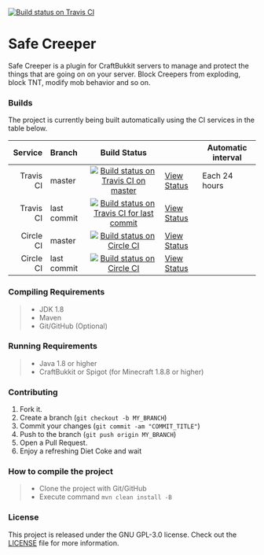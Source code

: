 [![Build status on Travis CI](https://travis-ci.org/timvisee/safe-creeper.svg)](https://travis-ci.org/timvisee/safe-creeper)

# Safe Creeper
Safe Creeper is a plugin for CraftBukkit servers to manage and protect the things that are going on on your server. Block Creepers from exploding, block TNT, modify mob behavior and so on.

### Builds
The project is currently being built automatically using the CI services in the table below.

|Service|Branch|Build Status| |Automatic interval|
|---:|:---|:---:|:---|---|
|Travis CI|master|[![Build status on Travis CI on master](https://travis-ci.org/timvisee/safe-creeper.svg?branch=master)](https://travis-ci.org/timvisee/safe-creeper)|[View Status](https://travis-ci.org/timvisee/safe-creeper)|Each 24 hours|
|Travis CI|last commit|[![Build status on Travis CI for last commit](https://travis-ci.org/timvisee/safe-creeper.svg)](https://travis-ci.org/timvisee/safe-creeper)|[View Status](https://travis-ci.org/timvisee/safe-creeper)|
|Circle CI|master|[![Build status on Circle CI](https://img.shields.io/circleci/project/github/timvisee/safe-creeper/master.svg)](https://circleci.com/gh/timvisee/safe-creeper/tree/master)|[View Status](https://circleci.com/gh/timvisee/safe-creeper/tree/master)|
|Circle CI|last commit|[![Build status on Circle CI](https://img.shields.io/circleci/project/github/timvisee/safe-creeper.svg)](https://circleci.com/gh/timvisee/safe-creeper)|[View Status](https://circleci.com/gh/timvisee/SafeCreeper)|

### Compiling Requirements
>- JDK 1.8
>- Maven
>- Git/GitHub (Optional)

### Running Requirements
>- Java 1.8 or higher
>- CraftBukkit or Spigot (for Minecraft 1.8.8 or higher)

### Contributing
1. Fork it.
2. Create a branch (`git checkout -b MY_BRANCH`)
3. Commit your changes (`git commit -am "COMMIT_TITLE"`)
4. Push to the branch (`git push origin MY_BRANCH`)
5. Open a Pull Request.
6. Enjoy a refreshing Diet Coke and wait

### How to compile the project
>- Clone the project with Git/GitHub
>- Execute command `mvn clean install -B`

### License
This project is released under the GNU GPL-3.0 license. Check out the [LICENSE](LICENSE) file for more information.
